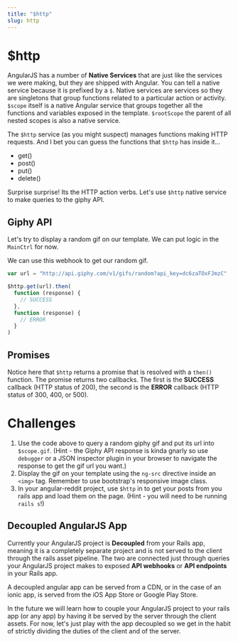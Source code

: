 ```yaml
---
title: "$http"
slug: http
---
```


# $http

AngularJS has a number of **Native Services** that are just like the services we were making, but they are shipped with Angular. You can tell a native service because it is prefixed by a `$`. Native services are services so they are singletons that group functions related to a particular action or activity. `$scope` itself is a native Angular service that groups together all the functions and variables exposed in the template. `$rootScope` the parent of all nested scopes is also a native service.

The `$http` service (as you might suspect) manages functions making HTTP requests. And I bet you can guess the functions that `$http` has inside it...

* get()
* post()
* put()
* delete()

Surprise surprise! Its the HTTP action verbs. Let's use `$http` native service to make queries to the giphy API.

## Giphy API

Let's try to display a random gif on our template. We can put logic in the `MainCtrl` for now.

We can use this webhook to get our random gif.

```js
var url = "http://api.giphy.com/v1/gifs/random?api_key=dc6zaTOxFJmzC"

$http.get(url).then(
  function (response) {
    // SUCCESS
  },
  function (response) {
    // ERROR
  }
)

```

## Promises

Notice here that `$http` returns a promise that is resolved with a `then()` function. The promise returns two callbacks. The first is the **SUCCESS** callback (HTTP status of 200), the second is the **ERROR** callback (HTTP status of 300, 400, or 500).

# Challenges

1. Use the code above to query a random giphy gif and put its url into `$scope.gif`. (Hint - the Giphy API response is kinda gnarly so use `debugger` or a JSON inspector plugin in your browser to navigate the response to get the gif url you want.)
1. Display the gif on your template using the `ng-src` directive inside an `<img>` tag. Remember to use bootstrap's responsive image class.
1. In your angular-reddit project, use `$http` in to get your posts from you rails app and load them on the page. (Hint - you will need to be running `rails s`!)

## Decoupled AngularJS App

Currently your AngularJS project is **Decoupled** from your Rails app, meaning it is a completely separate project and is not served to the client through the rails asset pipeline. The two are connected just through queries your AngularJS project makes to exposed **API webhooks** or **API endpoints** in your Rails app.

A decoupled angular app can be served from a CDN, or in the case of an ionic app, is served from the iOS App Store or Google Play Store.

In the future we will learn how to couple your AngularJS project to your rails app (or any app) by having it be served by the server through the client assets. For now, let's just play with the app decoupled so we get in the habit of strictly dividing the duties of the client and of the server.
